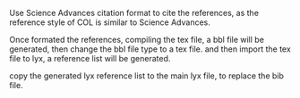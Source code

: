 Use Science Advances citation format to cite the references, as the reference style of COL is similar to Science Advances.

Once formated the references, compiling the tex file, a bbl file will be generated, then change the bbl file type to a tex file. and then import the tex file to lyx, a reference list will be generated.

copy the generated lyx reference list to the main lyx file, to replace the bib file.  